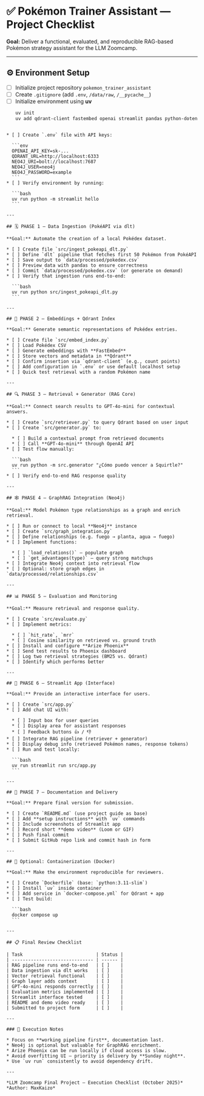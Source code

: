# ✅ Pokémon Trainer Assistant — Project Checklist  
**Goal:** Deliver a functional, evaluated, and reproducible RAG-based Pokémon strategy assistant for the LLM Zoomcamp.

---

## ⚙️ Environment Setup

- [ ] Initialize project repository `pokemon_trainer_assistant`
- [ ] Create `.gitignore` (add `.env`, `/data/raw`, `/__pycache__`)
- [ ] Initialize environment using **uv**  
  ```bash
  uv init
  uv add qdrant-client fastembed openai streamlit pandas python-dotenv arize-phoenix neo4j dlt
````

* [ ] Create `.env` file with API keys:

  ```env
  OPENAI_API_KEY=sk-...
  QDRANT_URL=http://localhost:6333
  NEO4J_URI=bolt://localhost:7687
  NEO4J_USER=neo4j
  NEO4J_PASSWORD=example
  ```
* [ ] Verify environment by running:

  ```bash
  uv run python -m streamlit hello
  ```

---

## 🗓️ PHASE 1 — Data Ingestion (PokéAPI via dlt)

**Goal:** Automate the creation of a local Pokédex dataset.

* [ ] Create file `src/ingest_pokeapi_dlt.py`
* [ ] Define `dlt` pipeline that fetches first 50 Pokémon from PokéAPI
* [ ] Save output to `data/processed/pokedex.csv`
* [ ] Preview data with pandas to ensure correctness
* [ ] Commit `data/processed/pokedex.csv` (or generate on demand)
* [ ] Verify that ingestion runs end-to-end:

  ```bash
  uv run python src/ingest_pokeapi_dlt.py
  ```

---

## 🧠 PHASE 2 — Embeddings + Qdrant Index

**Goal:** Generate semantic representations of Pokédex entries.

* [ ] Create file `src/embed_index.py`
* [ ] Load Pokédex CSV
* [ ] Generate embeddings with **FastEmbed**
* [ ] Store vectors and metadata in **Qdrant**
* [ ] Confirm insertion via `qdrant-client` (e.g., count points)
* [ ] Add configuration in `.env` or use default localhost setup
* [ ] Quick test retrieval with a random Pokémon name

---

## 🔍 PHASE 3 — Retrieval + Generator (RAG Core)

**Goal:** Connect search results to GPT-4o-mini for contextual answers.

* [ ] Create `src/retriever.py` to query Qdrant based on user input
* [ ] Create `src/generator.py` to:

  * [ ] Build a contextual prompt from retrieved documents
  * [ ] Call **GPT-4o-mini** through OpenAI API
* [ ] Test flow manually:

  ```bash
  uv run python -m src.generator "¿Cómo puedo vencer a Squirtle?"
  ```
* [ ] Verify end-to-end RAG response quality

---

## 🕸️ PHASE 4 — GraphRAG Integration (Neo4j)

**Goal:** Model Pokémon type relationships as a graph and enrich retrieval.

* [ ] Run or connect to local **Neo4j** instance
* [ ] Create `src/graph_integration.py`
* [ ] Define relationships (e.g. fuego → planta, agua → fuego)
* [ ] Implement functions:

  * [ ] `load_relations()` — populate graph
  * [ ] `get_advantages(type)` — query strong matchups
* [ ] Integrate Neo4j context into retrieval flow
* [ ] Optional: store graph edges in `data/processed/relationships.csv`

---

## 📊 PHASE 5 — Evaluation and Monitoring

**Goal:** Measure retrieval and response quality.

* [ ] Create `src/evaluate.py`
* [ ] Implement metrics:

  * [ ] `hit_rate`, `mrr`
  * [ ] Cosine similarity on retrieved vs. ground truth
* [ ] Install and configure **Arize Phoenix**
* [ ] Send test results to Phoenix dashboard
* [ ] Log two retrieval strategies (BM25 vs. Qdrant)
* [ ] Identify which performs better

---

## 💬 PHASE 6 — Streamlit App (Interface)

**Goal:** Provide an interactive interface for users.

* [ ] Create `src/app.py`
* [ ] Add chat UI with:

  * [ ] Input box for user queries
  * [ ] Display area for assistant responses
  * [ ] Feedback buttons 👍 / 👎
* [ ] Integrate RAG pipeline (retriever + generator)
* [ ] Display debug info (retrieved Pokémon names, response tokens)
* [ ] Run and test locally:

  ```bash
  uv run streamlit run src/app.py
  ```

---

## 🧾 PHASE 7 — Documentation and Delivery

**Goal:** Prepare final version for submission.

* [ ] Create `README.md` (use project guide as base)
* [ ] Add **setup instructions** with `uv` commands
* [ ] Include screenshots of Streamlit app
* [ ] Record short **demo video** (Loom or GIF)
* [ ] Push final commit
* [ ] Submit GitHub repo link and commit hash in form

---

## 🧱 Optional: Containerization (Docker)

**Goal:** Make the environment reproducible for reviewers.

* [ ] Create `Dockerfile` (base: `python:3.11-slim`)
* [ ] Install `uv` inside container
* [ ] Add service in `docker-compose.yml` for Qdrant + app
* [ ] Test build:

  ```bash
  docker compose up
  ```

---

## 📋 Final Review Checklist

| Task                           | Status |
| ------------------------------ | ------ |
| RAG pipeline runs end-to-end   | [ ]    |
| Data ingestion via dlt works   | [ ]    |
| Vector retrieval functional    | [ ]    |
| Graph layer adds context       | [ ]    |
| GPT-4o-mini responds correctly | [ ]    |
| Evaluation metrics implemented | [ ]    |
| Streamlit interface tested     | [ ]    |
| README and demo video ready    | [ ]    |
| Submitted to project form      | [ ]    |

---

### 🧭 Execution Notes

* Focus on **working pipeline first**, documentation last.
* Neo4j is optional but valuable for GraphRAG enrichment.
* Arize Phoenix can be run locally if cloud access is slow.
* Avoid overfitting UI — priority is delivery by **Sunday night**.
* Use `uv run` consistently to avoid dependency drift.

---

*LLM Zoomcamp Final Project — Execution Checklist (October 2025)*
*Author: MaxKaizo*
